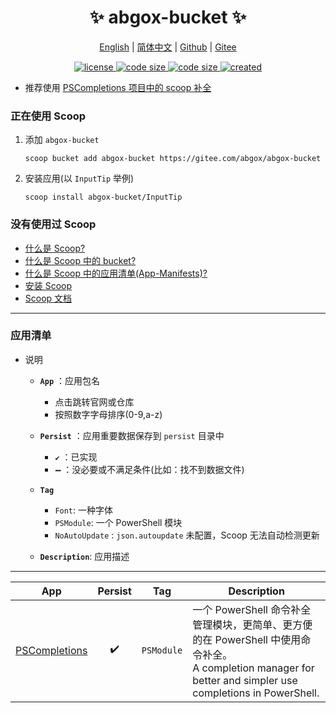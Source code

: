 <p align="center">
    <h1 align="center">✨ abgox-bucket ✨</h1>
</p>

<p align="center">
    <a href="README.md">English</a> |
    <a href="README-CN.md">简体中文</a> |
    <a href="https://github.com/abgox/abgox-bucket">Github</a> |
    <a href="https://gitee.com/abgox/abgox-bucket">Gitee</a>
</p>

<p align="center">
    <a href="https://github.com/abgox/abgox-bucket/blob/main/LICENSE">
        <img src="https://img.shields.io/github/license/abgox/abgox-bucket" alt="license" />
    </a>
    <a href="https://img.shields.io/github/languages/code-size/abgox/abgox-bucket.svg">
        <img src="https://img.shields.io/github/languages/code-size/abgox/abgox-bucket.svg" alt="code size" />
    </a>
    <a href="https://img.shields.io/github/repo-size/abgox/abgox-bucket.svg">
        <img src="https://img.shields.io/github/repo-size/abgox/abgox-bucket.svg" alt="code size" />
    </a>
    <a href="https://github.com/abgox/abgox-bucket">
        <img src="https://img.shields.io/github/created-at/abgox/abgox-bucket" alt="created" />
    </a>
</p>

-   推荐使用 [PSCompletions 项目中的 scoop 补全 ](https://gitee.com/abgox/PSCompletions "PSCompletions")

### 正在使用 Scoop

1. 添加 `abgox-bucket`

    ```shell
    scoop bucket add abgox-bucket https://gitee.com/abgox/abgox-bucket
    ```

2. 安装应用(以 `InputTip` 举例)

    ```shell
    scoop install abgox-bucket/InputTip
    ```

### 没有使用过 Scoop

-   [什么是 Scoop?](https://github.com/ScoopInstaller/Scoop)
-   [什么是 Scoop 中的 bucket?](https://github.com/ScoopInstaller/Scoop)
-   [什么是 Scoop 中的应用清单(App-Manifests)?](https://github.com/ScoopInstaller/Scoop/wiki/App-Manifests)
-   [安装 Scoop](https://github.com/ScoopInstaller/Install)
-   [Scoop 文档](https://github.com/ScoopInstaller/Scoop/wiki)

---

### 应用清单

-   说明

    -   **`App`** ：应用包名
        -   点击跳转官网或仓库
        -   按照数字字母排序(0-9,a-z)
    -   **`Persist`** ：应用重要数据保存到 `persist` 目录中
        -   **`✔️`** ：已实现
        -   **`➖`** ：没必要或不满足条件(比如：找不到数据文件)
    -   **`Tag`**

        -   `Font`: 一种字体
        -   `PSModule`: 一个 PowerShell 模块
        -   `NoAutoUpdate` : `json.autoupdate` 未配置，Scoop 无法自动检测更新

    -   **`Description`**: 应用描述

---

<!-- prettier-ignore-start -->
|App|Persist|Tag|Description|
|:-:|:-:|:-:|-|
|[PSCompletions](https://github.com/abgox/PSCompletions)|✔️|`PSModule`|一个 PowerShell 命令补全管理模块，更简单、更方便的在 PowerShell 中使用命令补全。<br>A completion manager for better and simpler use completions in PowerShell.|
<!-- prettier-ignore-end -->
